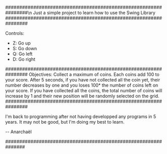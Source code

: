 ################################################################\n
Just a simple project to learn how to use the Swing Library
################################################################

Controls:
- Z: Go up
- S: Go down
- Q: Go left
- D: Go right

################################################################
Objectives: Collect a maximum of coins. Each coins add 100 to 
your score.
After 5 seconds, if you have not collected all the coin yet,
their number decreases by one and you loses 100* the number of
coins left on your score.
If you have collected all the coins, the total number of coins
will increase by 1 and their new position will be randomly
selected on the grid.
################################################################

I'm back to programming after not having developped any programs
in 5 years. It may not be good, but I'm doing my best to learn.

-- Anarchaël

###############################################################
